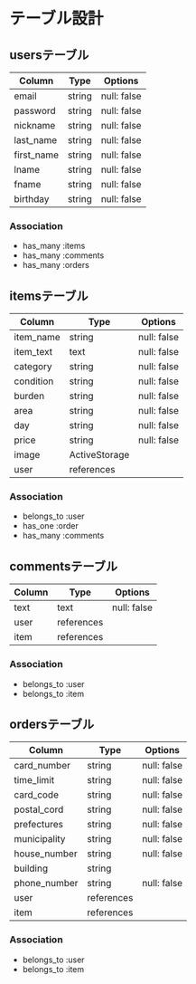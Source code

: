 # テーブル設計

## usersテーブル

| Column     | Type   | Options     |
| ---------- | ------ | ----------- |
| email      | string | null: false |
| password   | string | null: false |
| nickname   | string | null: false |
| last_name  | string | null: false |
| first_name | string | null: false |
| lname      | string | null: false |
| fname      | string | null: false |
| birthday   | string | null: false |

### Association

- has_many :items
- has_many :comments
- has_many :orders

## itemsテーブル

| Column     | Type          | Options     |
| ---------- | ------------- | ----------- |
| item_name  | string        | null: false |
| item_text  | text          | null: false |
| category   | string        | null: false |
| condition  | string        | null: false |
| burden     | string        | null: false |
| area       | string        | null: false |
| day        | string        | null: false |
| price      | string        | null: false |
| image      | ActiveStorage |             |
| user       | references    |             |

### Association

- belongs_to :user
- has_one :order
- has_many :comments

## commentsテーブル

| Column | Type       | Options     |
| ------ | ---------- | ----------- |
| text   | text       | null: false |
| user   | references |             |
| item   | references |             |

### Association

- belongs_to :user
- belongs_to :item

## ordersテーブル

| Column       | Type       | Options     |
| ------------ | ---------- | ----------- |
| card_number  | string     | null: false |
| time_limit   | string     | null: false |
| card_code    | string     | null: false |
| postal_cord  | string     | null: false |
| prefectures  | string     | null: false |
| municipality | string     | null: false |
| house_number | string     | null: false |
| building     | string     |             |
| phone_number | string     | null: false |
| user         | references |             |
| item         | references |             |

### Association

- belongs_to :user
- belongs_to :item
